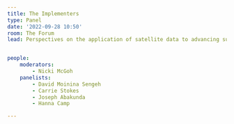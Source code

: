 ```yaml
---
title: The Implementers
type: Panel
date: '2022-09-28 10:50'
room: The Forum
lead: Perspectives on the application of satellite data to advancing sustainable development. The panel will discuss how Covid and resulting economic effects have altered development priorities and practices; adapting their work to the climate crisis; and where earth insights are providing the most value.


people:
    moderators: 
        - Nicki McGoh
    panelists:
        - David Moinina Sengeh
        - Carrie Stokes
        - Joseph Abakunda
        - Hanna Camp

---
```

